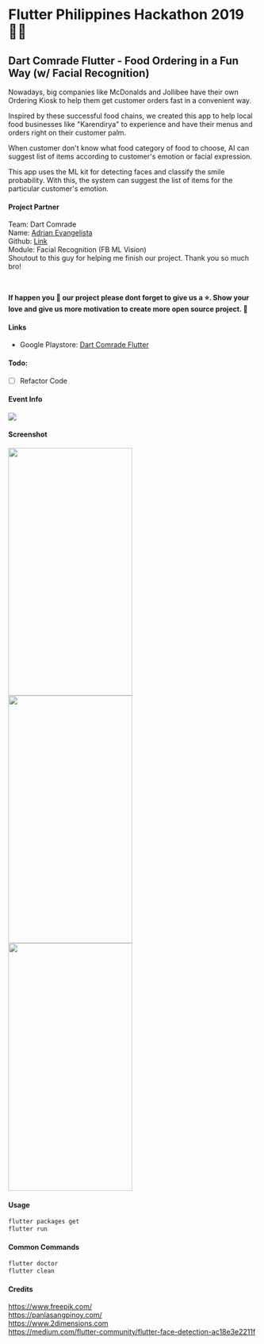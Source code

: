 <!--
 Copyright 2019 John Andrew Asaria (email: asaria_ja@yahoo.com). All rights reserved.
-->

# Flutter Philippines Hackathon 2019 🐱‍💻

## Dart Comrade Flutter - Food Ordering in a Fun Way (w/ Facial Recognition)

<!-- My first open source project made in FLUTTER.  📱🚀💖 <br> -->

Nowadays, big companies like McDonalds and Jollibee have their own Ordering Kiosk to help them get customer orders fast in a convenient way.

Inspired by these successful food chains, we created this app to help local food businesses like "Karendirya" to experience and have their menus and orders right on their customer palm.

When customer don't know what food category of food to choose, AI can suggest list of items according to customer's emotion or facial expression.

This app uses the ML kit for detecting faces and classify the smile probability. With this, the system can suggest the list of items for the particular customer's emotion.

 
#### Project Partner
Team: Dart Comrade <br>
Name: [Adrian Evangelista](https://github.com/adriane-macer) <br>
Github: [Link](https://github.com/adriane-macer/intelligent_ordering_system_app) <br>
Module: Facial Recognition (FB ML Vision) <br>
Shoutout to this guy for helping me finish our project. Thank you so much bro!




<br>


**If happen you 💖 our project please dont forget to give us a ⭐. Show your love and give us more motivation to create more open source project. 🤝**

#### Links
- Google Playstore: [Dart Comrade Flutter](https://play.google.com/store/apps/details?id=com.jaasaria.fh2019) 


#### Todo: 
- [ ] Refactor Code 


#### Event Info
<kbd><img src="https://github.com/jaasaria/flutter.FH2019/blob/master/sreenshots/banner.jpg?raw=true"> </kbd>

#### Screenshot
<kbd><img src="https://github.com/jaasaria/flutter.FH2019/blob/master/sreenshots/gif.gif?raw=true" width="250" height="500"> </kbd>
<kbd><img src="https://github.com/jaasaria/flutter.FH2019/blob/master/sreenshots/face_detection.gif?raw=true" width="250" height="500"> </kbd>
<kbd><img src="https://github.com/jaasaria/flutter.FH2019/blob/master/sreenshots/menu_randomizer.gif?raw=true" width="250" height="500"> </kbd>



#### Usage
``` bash
flutter packages get
flutter run
```

#### Common Commands
``` bash
flutter doctor
flutter clean
```

#### Credits
https://www.freepik.com/ <br>
https://panlasangpinoy.com/ <br>
https://www.2dimensions.com <br>
https://medium.com/flutter-community/flutter-face-detection-ac18e3e2211f

